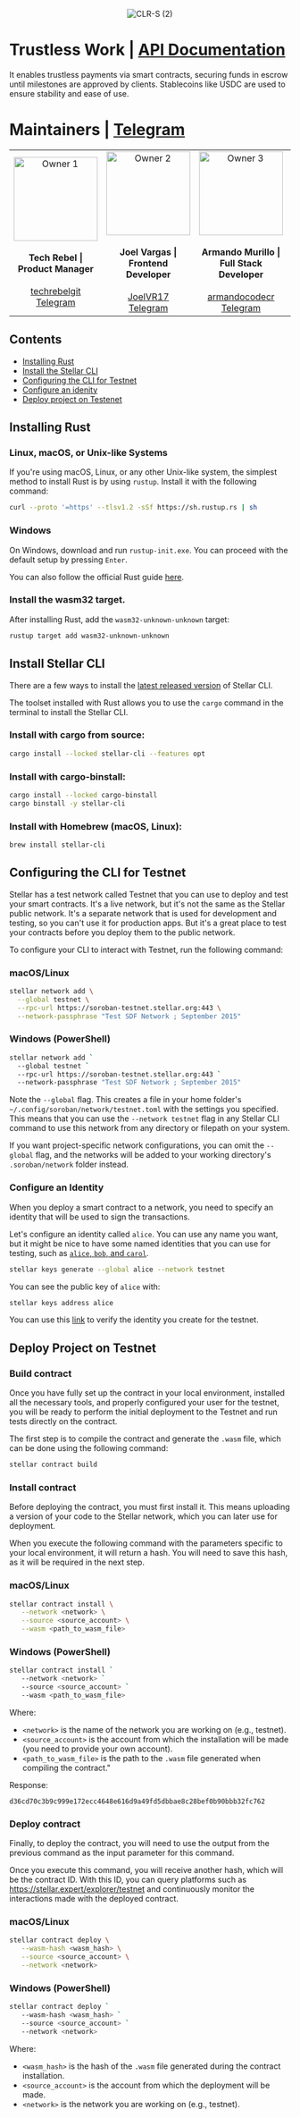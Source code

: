 <p align="center"> <img src="https://github.com/user-attachments/assets/5b182044-dceb-41f5-acf0-da22dea7c98a" alt="CLR-S (2)"> </p>

# Trustless Work | [API Documentation](https://docs.trustlesswork.com/trustless-work)
It enables trustless payments via smart contracts, securing funds in escrow until milestones are approved by clients. Stablecoins like USDC are used to ensure stability and ease of use.

# Maintainers | [Telegram](https://t.me/+kmr8tGegxLU0NTA5)

<table align="center">
  <tr>
    <td align="center">
      <img src="https://github.com/user-attachments/assets/6b97e15f-9954-47d0-81b5-49f83bed5e4b" alt="Owner 1" width="150" />
      <br /><br />
      <strong>Tech Rebel | Product Manager</strong>
      <br /><br />
      <a href="https://github.com/techrebelgit" target="_blank">techrebelgit</a>
      <br />
      <a href="https://t.me/Tech_Rebel" target="_blank">Telegram</a>
    </td>
    <td align="center">
      <img src="https://github.com/user-attachments/assets/e245e8af-6f6f-4a0a-a37f-df132e9b4986" alt="Owner 2" width="150" />
      <br /><br />
      <strong>Joel Vargas | Frontend Developer</strong>
      <br /><br />
      <a href="https://github.com/JoelVR17" target="_blank">JoelVR17</a>
      <br />
      <a href="https://t.me/joelvr20" target="_blank">Telegram</a>
    </td>
    <td align="center">
      <img src="https://github.com/user-attachments/assets/53d65ea1-007e-40aa-b9b5-e7a10d7bea84" alt="Owner 3" width="150" />
      <br /><br />
      <strong>Armando Murillo | Full Stack Developer</strong>
      <br /><br />
      <a href="https://github.com/armandocodecr" target="_blank">armandocodecr</a>
      <br />
      <a href="https://t.me/armandocode" target="_blank">Telegram</a>
    </td>
    <td align="center">
      <img src="https://github.com/user-attachments/assets/851273f6-2f91-413d-bd2d-d8dc1f3c2d28" alt="Owner 4" width="150" />
      <br /><br />
      <strong>Caleb Loría | Smart Contract Developer</strong>
      <br /><br />
      <a href="https://github.com/zkCaleb-dev" target="_blank">zkCaleb-dev</a>
      <br />
      <a href="https://t.me/zkCaleb_dev" target="_blank">Telegram</a>
    </td>
  </tr>
</table>

## Contents

- [Installing Rust](#installing-rust)
- [Install the Stellar CLI](#install-stellar-cli)
- [Configuring the CLI for Testnet](#configuring-the-cli-for-testnet)
- [Configure an idenity](#configure-an-identity)
- [Deploy project on Testenet](#deploy-project-on-testnet)

## Installing Rust

### Linux, macOS, or Unix-like Systems

If you're using macOS, Linux, or any other Unix-like system, the simplest method to install Rust is by using `rustup`. Install it with the following command:

```bash
curl --proto '=https' --tlsv1.2 -sSf https://sh.rustup.rs | sh
```

### Windows

On Windows, download and run `rustup-init.exe`. You can proceed with the default setup by pressing `Enter`.

You can also follow the official Rust guide [here](https://www.rust-lang.org/tools/install).

### Install the wasm32 target.

After installing Rust, add the `wasm32-unknown-unknown` target:

```bash
rustup target add wasm32-unknown-unknown
```



## Install Stellar CLI

There are a few ways to install the [latest released version](https://github.com/stellar/stellar-cli/releases) of Stellar CLI.

The toolset installed with Rust allows you to use the `cargo` command in the terminal to install the Stellar CLI.

### Install with cargo from source:

```sh
cargo install --locked stellar-cli --features opt
```

### Install with cargo-binstall:

```sh
cargo install --locked cargo-binstall
cargo binstall -y stellar-cli
```

### Install with Homebrew (macOS, Linux):

```sh
brew install stellar-cli
```



## Configuring the CLI for Testnet

Stellar has a test network called Testnet that you can use to deploy  and test your smart contracts. It's a live network, but it's not the  same as the Stellar public network. It's a separate network that is used for development and testing, so you can't use it for production apps.  But it's a great place to test your contracts before you deploy them to  the public network.

To configure your CLI to interact with Testnet, run the following command:

### macOS/Linux

```sh
stellar network add \
  --global testnet \
  --rpc-url https://soroban-testnet.stellar.org:443 \
  --network-passphrase "Test SDF Network ; September 2015"
```

### Windows (PowerShell)

```sh
stellar network add `
  --global testnet `
  --rpc-url https://soroban-testnet.stellar.org:443 `
  --network-passphrase "Test SDF Network ; September 2015"
```

Note the `--global` flag. This creates a file in your home folder's `~/.config/soroban/network/testnet.toml` with the settings you specified. This means that you can use the `--network testnet` flag in any Stellar CLI command to use this network from any directory or filepath on your system.

If you want project-specific network configurations, you can omit the `--global` flag, and the networks will be added to your working directory's `.soroban/network` folder instead.

###  Configure an Identity

When you deploy a smart contract to a network, you need to specify an identity that will be used to sign the transactions.

Let's configure an identity called `alice`. You can use any name you want, but it might be nice to have some named identities that you can use for testing, such as [`alice`, `bob`, and `carol`](https://en.wikipedia.org/wiki/Alice_and_Bob). 

```sh
stellar keys generate --global alice --network testnet
```

You can see the public key of `alice` with:

```sh
stellar keys address alice
```

You can use this [link](https://stellar.expert/explorer/testnet) to verify the identity you create for the testnet.



## Deploy Project on Testnet



### Build contract

Once you have fully set up the contract in your local environment, installed all the necessary tools, and properly configured your user for the testnet, you will be ready to perform the initial deployment to the Testnet and run tests directly on the contract.

The first step is to compile the contract and generate the `.wasm` file, which can be done using the following command:

```bash
stellar contract build
```

### Install contract

Before deploying the contract, you must first install it. This means uploading a version of your code to the Stellar network, which you can later use for deployment.

When you execute the following command with the parameters specific to your local environment, it will return a hash. You will need to save this hash, as it will be required in the next step.

### macOS/Linux

```bash
stellar contract install \
   --network <network> \
   --source <source_account> \
   --wasm <path_to_wasm_file>
```

### Windows (PowerShell)

```bash
stellar contract install `
   --network <network> `
   --source <source_account> `
   --wasm <path_to_wasm_file>
```

Where:

- `<network>` is the name of the network you are working on (e.g., testnet).
- `<source_account>` is the account from which the installation will be made (you need to provide your own account).
- `<path_to_wasm_file>` is the path to the `.wasm` file generated when compiling the contract."

Response:

```
d36cd70c3b9c999e172ecc4648e616d9a49fd5dbbae8c28bef0b90bbb32fc762
```



### Deploy contract

Finally, to deploy the contract, you will need to use the output from the previous command as the input parameter for this command.

Once you execute this command, you will receive another hash, which will be the contract ID. With this ID, you can query platforms such as https://stellar.expert/explorer/testnet and continuously monitor the interactions made with the deployed contract.

### macOS/Linux

```bash
stellar contract deploy \
   --wasm-hash <wasm_hash> \
   --source <source_account> \
   --network <network>
```

### Windows (PowerShell)

```bash
stellar contract deploy `
   --wasm-hash <wasm_hash> `
   --source <source_account> `
   --network <network>
```

Where:

- `<wasm_hash>` is the hash of the `.wasm` file generated during the contract installation.
- `<source_account>` is the account from which the deployment will be made.
- `<network>` is the network you are working on (e.g., testnet).
